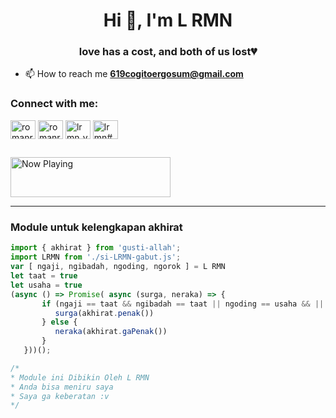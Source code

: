 <h1 align="center">Hi 👋, I'm L RMN</h1>
<h3 align="center">love has a cost, and both of us lost💔</h3>

- 📫 How to reach me **619cogitoergosum@gmail.com**

<h3 align="left">Connect with me:</h3>
<p align="left">
<a href="https://twitter.com/romanromannya" target="blank"><img align="center" src="https://raw.githubusercontent.com/rahuldkjain/github-profile-readme-generator/master/src/images/icons/Social/twitter.svg" alt="romanromannya" height="30" width="40" /></a>
<a href="https://instagram.com/romanroman.nya" target="blank"><img align="center" src="https://raw.githubusercontent.com/rahuldkjain/github-profile-readme-generator/master/src/images/icons/Social/instagram.svg" alt="romanroman.nya" height="30" width="40" /></a>
<a href="https://www.youtube.com/c/lrmn_vp" target="blank"><img align="center" src="https://raw.githubusercontent.com/rahuldkjain/github-profile-readme-generator/master/src/images/icons/Social/youtube.svg" alt="lrmn_vp" height="30" width="40" /></a>
<a href="https://discord.gg/WFfjrQxnfH" target="blank"><img align="center" src="https://raw.githubusercontent.com/rahuldkjain/github-profile-readme-generator/master/src/images/icons/Social/discord.svg" alt="lrmn#6666" height="30" width="40" /></a>
</p>

##

<a href="lrmn7.vercel.app/api/now-playing?open=yes">
  <img src="lrmn7.vercel.app/api/now-playing" width="256" height="64" alt="Now Playing"/>
</a>


------
### Module untuk kelengkapan akhirat
```js
import { akhirat } from 'gusti-allah';
import LRMN from './si-LRMN-gabut.js';
var [ ngaji, ngibadah, ngoding, ngorok ] = L RMN
let taat = true
let usaha = true
(async () => Promise( async (surga, neraka) => {
       if (ngaji == taat && ngibadah == taat || ngoding == usaha && || ngorok == usaha) {
          surga(akhirat.penak())
       } else {
          neraka(akhirat.gaPenak())
       }
   }))();

/* 
* Module ini Dibikin Oleh L RMN
* Anda bisa meniru saya
* Saya ga keberatan :v
*/
